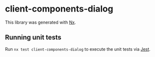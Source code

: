 # client-components-dialog

This library was generated with [Nx](https://nx.dev).

## Running unit tests

Run `nx test client-components-dialog` to execute the unit tests via [Jest](https://jestjs.io).
